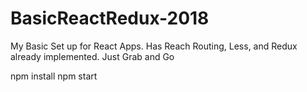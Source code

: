# BasicReactRedux-2018
My Basic Set up for React Apps.  Has Reach Routing, Less, and Redux already implemented.  Just Grab and Go

npm install
npm start
